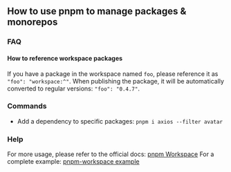 ## How to use pnpm to manage packages & monorepos

### FAQ
#### How to reference workspace packages
If you have a package in the workspace named `foo`, please reference it as `"foo": "workspace:^"`.
When publishing the package, it will be automatically converted to regular versions: `"foo": "0.4.7"`.


### Commands
- Add a dependency to specific packages: `pnpm i axios --filter avatar`

### Help
For more usage, please refer to the official docs: [pnpm Workspace](https://pnpm.io/workspaces)
For a complete example: [pnpm-workspace example](https://github.com/liuweiGL/pnpm-workspace/blob/main/packages/path/tsconfig.json)
